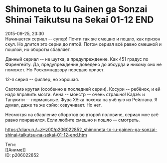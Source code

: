Shimoneta to Iu Gainen ga Sonzai Shinai Taikutsu na Sekai 01-12 END
====================================================================

   
 2015-09-25, 23:30   
  Начинается сериал -- супер! Почти так же смешно и пошло, как призон скул. Но длится это серии до пятой. Потом сериал всё равно смешной и пошлой, но обороты сбавляет.   
   
 Данный сериал -- не шутка, а предупреждение. Как 451 градус по Фаренгейту. Да, предупреждение доведено до абсурда и никому оно не поможет. Но Роскомнадзору передаю привет.   
   
 12-я серия -- филлер, но хорошая.   
   
 Саотомэ крутая (особенно в последней серии). Косури -- ребёнок, и ей надо вправить мозги. Анна -- монстр -- очень страшно! Кадзё: и Танукити -- нормальные. Фува Хё:ка похожа на учёную из Рейлгана. Я думал, даже та же сэйю: озвучивает. Но нет.   
   
 Несмотря на сбавление оборотов во второй половине, сериал мне всё равно понравился. Если любите смешно и пошло -- смотреть.   
    
 <https://diary.ru/~zHz00/p206022852_shimoneta-to-iu-gainen-ga-sonzai-shinai-taikutsu-na-sekai-01-12-end.htm>   
   
 Теги:   
 [[Аниме]]   
 ID: p206022852